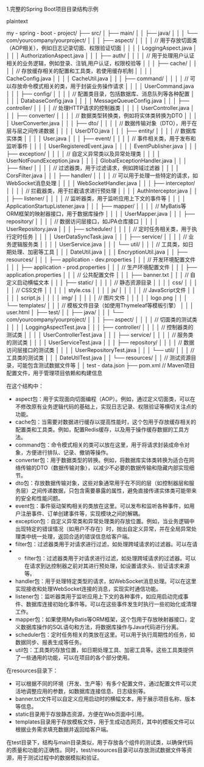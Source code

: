 1.完整的Spring Boot项目目录结构示例

plaintext

my - spring - boot - project/
├── src/
│   ├── main/
│   │   ├── java/
│   │   │   └── com/yourcompany/yourproject/
│   │   │       ├── aspect/
│   │   │       │   // 用于存放切面类（AOP相关），例如日志记录切面、权限验证切面
│   │   │       │   LoggingAspect.java
│   │   │       │   AuthorizationAspect.java
│   │   │       ├── auth/
│   │   │       │   // 用于处理用户认证相关的业务逻辑，例如登录、注销,用户认证，权限校验等
│   │   │       ├── cache/
│   │   │       │   // 存放缓存相关的配置和工具类，若使用缓存机制
│   │   │       │   CacheConfig.java
│   │   │       │   CacheUtil.java
│   │   │       ├── command/
│   │   │       │   // 可以存放命令模式相关的类，用于封装业务操作请求
│   │   │       │   UserCommand.java
│   │   │       ├── config/
│   │   │       │   // 配置类目录，包括数据库、消息队列等各种配置
│   │   │       │   DatabaseConfig.java
│   │   │       │   MessageQueueConfig.java
│   │   │       ├── controller/
│   │   │       │   // 处理HTTP请求的控制器类
│   │   │       │   UserController.java
│   │   │       ├── converter/
│   │   │       │   // 数据类型转换类，例如将实体类转换为DTO
│   │   │       │   UserConverter.java
│   │   │       ├── dto/
│   │   │       │   // 数据传输对象（DTO），用于在层与层之间传递数据
│   │   │       │   UserDTO.java
│   │   │       ├── entity/
│   │   │       │   // 数据库实体类
│   │   │       │   User.java
│   │   │       ├── event/
│   │   │       │   // 事件相关类，用于发布和监听事件
│   │   │       │   UserRegisteredEvent.java
│   │   │       │   EventPublisher.java
│   │   │       ├── exception/
│   │   │       │   // 自定义异常类以及异常处理类
│   │   │       │   UserNotFoundException.java
│   │   │       │   GlobalExceptionHandler.java
│   │   │       ├── filter/
│   │   │       │   // 过滤器类，用于过滤请求，例如跨域过滤器
│   │   │       │   CorsFilter.java
│   │   │       ├── handler/
│   │   │       │   // 可以用于处理一些特定的请求，如WebSocket消息处理
│   │   │       │   WebSocketHandler.java
│   │   │       ├── interceptor/
│   │   │       │   // 拦截器类，用于拦截请求进行预处理
│   │   │       │   AuthInterceptor.java
│   │   │       ├── listener/
│   │   │       │   // 监听器类，用于监听应用上下文的事件等
│   │   │       │   ApplicationStartupListener.java
│   │   │       ├── mapper/
│   │   │       │   // MyBatis等ORM框架的映射器接口，用于数据库操作
│   │   │       │   UserMapper.java
│   │   │       ├── repository/
│   │   │       │   // 数据访问层接口，如JPA仓库接口
│   │   │       │   UserRepository.java
│   │   │       ├── scheduler/
│   │   │       │   // 定时任务相关类，用于执行定时任务
│   │   │       │   UserDataSyncTask.java
│   │   │       ├── service/
│   │   │       │   // 业务逻辑服务类
│   │   │       │   UserService.java
│   │   │       └── util/
│   │   │           // 工具类，如日期处理、加密等工具
│   │   │           DateUtil.java
│   │   │           EncryptionUtil.java
│   │   ├── resources/
│   │   │   ├── application - dev.properties
│   │   │   // 开发环境配置文件
│   │   │   ├── application - prod.properties
│   │   │   // 生产环境配置文件
│   │   │   ├── application.properties
│   │   │   // 公共配置文件
│   │   │   ├── banner.txt
│   │   │   // 自定义启动横幅文本
│   │   │   ├── static/
│   │   │   │   // 静态资源目录
│   │   │   │   css/
│   │   │   │   │   // CSS文件
│   │   │   │   │   style.css
│   │   │   │   js/
│   │   │   │   │   // JavaScript文件
│   │   │   │   │   script.js
│   │   │   │   img/
│   │   │   │   │   // 图片文件
│   │   │   │   │   logo.png
│   │   │   └── templates/
│   │   │       // 模板文件目录（如使用Thymeleaf等模板引擎）
│   │   │       user.html
│   ├── test/
│   │   ├── java/
│   │   │   └── com/yourcompany/yourproject/
│   │   │       ├── aspect/
│   │   │       │   // 切面类的测试类
│   │   │       │   LoggingAspectTest.java
│   │   │       ├── controller/
│   │   │       │   // 控制器类的测试类
│   │   │       │   UserControllerTest.java
│   │   │       ├── service/
│   │   │       │   // 服务类的测试类
│   │   │       │   UserServiceTest.java
│   │   │       ├── repository/
│   │   │       │   // 数据访问层接口的测试类
│   │   │       │   UserRepositoryTest.java
│   │   │       └── util/
│   │   │           // 工具类的测试类
│   │   │           DateUtilTest.java
│   │   └── resources/
│   │       // 测试资源目录，可能包含测试数据文件等
│   │       test - data.json
├── pom.xml
// Maven项目配置文件，用于管理项目依赖和构建信息


在这个结构中：

- aspect包：用于实现面向切面编程（AOP）。例如，通过定义切面类，可以在不修改原有业务逻辑代码的基础上，实现日志记录、权限验证等横切关注点的功能。
- cache包：当需要对数据进行缓存以提高性能时，这个包用于存放缓存相关的配置类和工具类。例如，配置Redis缓存，以及用于操作缓存数据的工具方法。
- command包：命令模式相关的类可以放在这里，用于将请求封装成命令对象，方便进行排队、记录、撤销等操作。
- converter包：用于数据类型的转换。例如，将数据库实体类转换为适合在网络传输的DTO（数据传输对象），以减少不必要的数据传输和隐藏内部实现细节。
- dto包：存放数据传输对象，这些对象通常用于在不同的层（如控制器层和服务层）之间传递数据，只包含需要暴露的属性，避免直接传递实体类可能带来的安全和性能问题。
- event包：事件驱动架构相关的类放在这里。可以发布和监听各种事件，如用户注册事件、订单创建事件等，实现模块之间的解耦。
- exception包：自定义异常类和异常处理类的存放位置。例如，当业务逻辑中出现特定的错误情况（如用户不存在）时，抛出自定义异常，并在全局异常处理类中统一处理，返回合适的错误信息给客户端。
- filter包：过滤器类用于对请求进行过滤，如处理跨域请求的过滤器。可以在请
- - filter包：过滤器类用于对请求进行过滤，如处理跨域请求的过滤器。可以在请求到达控制器之前对其进行预处理，如设置请求头、验证请求来源等。
- handler包：用于处理特定类型的请求，如WebSocket消息处理。可以在这里实现接收和处理WebSocket连接的消息，实现实时通信功能。
- listener包：监听器类用于监听应用上下文的各种事件，如应用启动完成事件、数据库连接初始化事件等。可以在这些事件发生时执行一些初始化或清理工作。
- mapper包：如果使用MyBatis等ORM框架，这个包用于存放映射器接口，定义数据库操作的SQL语句和方法，将数据库操作与Java代码进行分离。
- scheduler包：定时任务相关的类放在这里。可以用于执行周期性的任务，如数据同步、报表生成等任务。
- util包：工具类的存放位置，如日期处理工具、加密工具等。这些工具类提供了一些通用的功能，可以在项目的各个部分使用。

在resources目录下：

- 可以根据不同的环境（开发、生产等）有多个配置文件，通过配置文件可以灵活地调整应用的参数，如数据库连接信息、日志级别等。
- banner.txt文件可以自定义应用启动时的横幅文本，用于展示项目名称、版本等信息。
- static目录用于存放静态资源，方便在Web页面中引用。
- templates目录用于存放模板文件，用于生成动态网页，其中的模板文件可以根据业务需求填充数据并返回给客户端。

在test目录下，结构与main目录类似，用于存放各个组件的测试类，以确保代码的质量和功能的正确性。同时，test/resources目录可以存放测试数据文件等资源，用于测试过程中的数据模拟和验证。